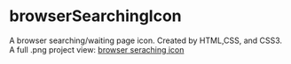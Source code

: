# browserSearchingIcon
A browser searching/waiting page icon. Created by HTML,CSS, and CSS3. A full .png project view: [browser seraching icon](https://user-images.githubusercontent.com/74983759/171188833-b96b609f-92ab-4857-b142-f2a764da047f.png)

